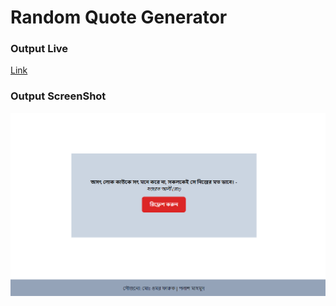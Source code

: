 # Random Quote Generator

### Output Live

[Link](https://kdasync.com/learn/pm/random)

### Output ScreenShot

![Screenshot Output!](2023-12-21_175010.png "Screenshot Output Success")
